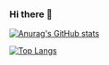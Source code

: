 ### Hi there 👋

<!--
**sjj118/sjj118** is a ✨ _special_ ✨ repository because its `README.md` (this file) appears on your GitHub profile.

Here are some ideas to get you started:

- 🔭 I’m currently working on ...
- 🌱 I’m currently learning ...
- 👯 I’m looking to collaborate on ...
- 🤔 I’m looking for help with ...
- 💬 Ask me about ...
- 📫 How to reach me: ...
- 😄 Pronouns: ...
- ⚡ Fun fact: ...
-->

[![Anurag's GitHub stats](https://github-readme-stats.vercel.app/api?username=sjj118)](https://github.com/anuraghazra/github-readme-stats)

[![Top Langs](https://github-readme-stats.vercel.app/api/top-langs/?username=sjj118&layout=compact)](https://github.com/anuraghazra/github-readme-stats)
